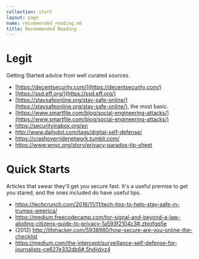 ```yaml
---
collection: start
layout: page
name: recommended_reading.md
title: Recommended Reading
---
```


# Legit

Getting Started advice from well curated sources.

* [https://decentsecurity.com/](https://decentsecurity.com/)
* [https://ssd.eff.org/](https://ssd.eff.org/)
* [https://staysafeonline.org/stay-safe-online/](https://staysafeonline.org/stay-safe-online/), the most basic.  
* [https://www.smartfile.com/blog/social-engineering-attacks/](https://www.smartfile.com/blog/social-engineering-attacks/)
* https://securityinabox.org/en
* http://www.dailydot.com/tags/digital-self-defense/
* https://crashoverridenetwork.tumblr.com/
* https://www.wnyc.org/story/privacy-paradox-tip-sheet

# Quick Starts

Articles that swear they'll get you secure fast. It's a useful premise to get you stared, and the ones included do have useful tips.  

* https://techcrunch.com/2016/11/11/tech-tips-to-help-stay-safe-in-trumps-america/
* https://medium.freecodecamp.com/tor-signal-and-beyond-a-law-abiding-citizens-guide-to-privacy-1a593f2104c3#.zbjofgq5e
* (2012) http://lifehacker.com/5938980/how-secure-are-you-online-the-checklist
* https://medium.com/the-intercept/surveillance-self-defense-for-journalists-ce627e332db6#.5hdijdvz4
